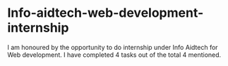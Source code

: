# Info-aidtech-web-development-internship
I am honoured by the opportunity to do internship under Info Aidtech for Web development. I have completed 4 tasks out of the total 4 mentioned.
